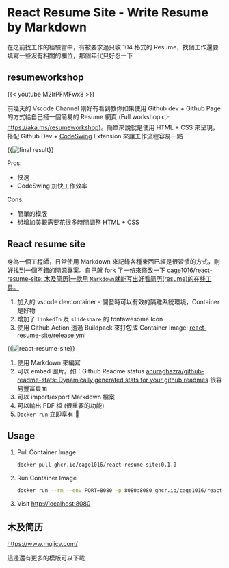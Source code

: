 # React Resume Site - Write Resume by Markdown


<!--more-->

在之前找工作的經驗當中，有被要求過只收 104 格式的 Resume，找個工作還要填寫一些沒有相關的欄位，那個年代只好忍一下

## resumeworkshop

{{< youtube M2IrPFMFwx8 >}}

前幾天的 Vscode Channel 剛好有看到教你如果使用 Github dev + Github Page 的方式給自己搭一個簡易的 Resume 網頁 (Full workshop 👉  https://aka.ms/resumeworkshop)。簡單來說就是使用 HTML + CSS 來呈現，搭配 Github Dev + [CodeSwing](https://marketplace.visualstudio.com/items?itemName=codespaces-Contrib.codeswing) Extension 來讓工作流程容易一點

{{<image src="img/final-result.png" alt="final result">}}

Pros:
- 快速
- CodeSwing 加快工作效率

Cons:
- 簡單的模版
- 想增加美觀需要花很多時間調整 HTML + CSS

## React resume site

身為一個工程師，日常使用 Markdown 來記錄各種東西已經是很習慣的方式，剛好找到一個不錯的開源專案。自己就 fork 了一份來修改一下 [cage1016/react-resume-site: 木及简历|一款用 `Markdown`就能写出好看简历(resume)的在线工具。](https://github.com/cage1016/react-resume-site)

1. 加入的 vscode devcontainer - 開發時可以有效的隔離系統環境，Container 是好物
1. 增加了 `linkedIn` 及 `slideshare` 的 fontawesome Icon
1. 使用 Github Action 透過 Buildpack 來打包成 Container image: [react-resume-site/release.yml](https://github.com/cage1016/react-resume-site/blob/develop/.github/workflows/release.yml)

{{<image src="img/1.jpg" alt="react-resume-site">}}

1. 使用 Markdown 來編寫
1. 可以 embed 圖片。如：Github Readme status [anuraghazra/github-readme-stats: Dynamically generated stats for your github readmes](https://github.com/anuraghazra/github-readme-stats) 很容易豐富頁面
1. 可以 import/export Markdown 檔案
1. 可以輸出 PDF 檔 (很重要的功能)
1. `Docker run` 立即享有 🤘

## Usage

1. Pull Container Image
   ```bash
   docker pull ghcr.io/cage1016/react-resume-site:0.1.0
   ```

1. Run Container Image
   ```bash
   docker run --rm --env PORT=8080 -p 8080:8080 ghcr.io/cage1016/react-resume-site:0.1.0
   ```

1. Visit [http://localhost:8080](http://localhost:8080)

## 木及简历

https://www.mujicv.com/

這邊還有更多的模版可以下載
